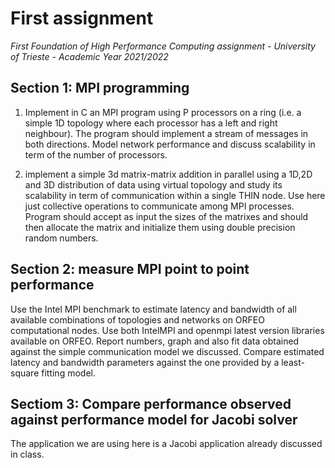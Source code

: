 # First assignment
*First Foundation of High Performance Computing assignment - University of Trieste - Academic Year 2021/2022*

## Section 1: MPI programming 

1. Implement in C an MPI program using P processors on a ring (i.e. a simple 1D topology where each processor has a left and right neighbour). The program should implement a stream of messages in both directions. Model network performance and discuss scalability in term of the number of processors. 

2. implement a simple 3d matrix-matrix addition in parallel using a 1D,2D and 3D distribution of data using virtual topology and study its scalability in term of communication within a single THIN node. Use here just collective operations to communicate among MPI processes. Program should accept as input the sizes of the matrixes and should then allocate the matrix and initialize them using double precision random numbers.

## Section 2: measure MPI point to point performance
Use the Intel MPI benchmark to estimate latency and bandwidth of all available combinations of topologies and networks on ORFEO computational nodes. Use both IntelMPI and openmpi latest version libraries available on ORFEO. Report numbers, graph and also fit data obtained against the simple communication model we discussed. Compare estimated latency and bandwidth parameters against the one provided by a least-square fitting model. 

## Sectiom 3: Compare performance observed against performance model for Jacobi solver
The application we are using here is a Jacobi application already discussed in class.

